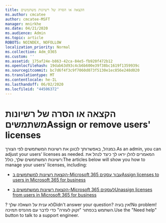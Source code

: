 ```yaml
---
title: הקצאה או הסרה של רשיונות משתמשים
ms.author: cmcatee
author: cmcatee-MSFT
manager: mnirkhe
ms.date: 04/21/2020
ms.audience: Admin
ms.topic: article
ROBOTS: NOINDEX, NOFOLLOW
localization_priority: Normal
ms.collection: Adm_O365
ms.custom: ''
ms.assetid: 175af24e-b863-42ca-84e5-fb920f472b12
ms.openlocfilehash: 19dab63d93c4cb6b600e39f38bc1619f1359939c
ms.sourcegitcommit: bc7d6f4f3c9f7060d073f5130e1ec856e248d020
ms.translationtype: MT
ms.contentlocale: he-IL
ms.lasthandoff: 06/02/2020
ms.locfileid: "44506372"
---
```

# <a name="assign-or-remove-users-licenses"></a><span data-ttu-id="5ae7b-102">הקצאה או הסרה של רשיונות משתמשים</span><span class="sxs-lookup"><span data-stu-id="5ae7b-102">Assign or remove users' licenses</span></span>

<span data-ttu-id="5ae7b-103">כמנהל, באפשרותך לכוונן את רשיונות המשתמשים לפי הצורך.</span><span class="sxs-lookup"><span data-stu-id="5ae7b-103">As an admin, you can adjust your users' licenses as needed.</span></span> <span data-ttu-id="5ae7b-104">המאמרים להלן יראו לך כיצד לנהל את רשיונות המשתמשים שלך, כולל:</span><span class="sxs-lookup"><span data-stu-id="5ae7b-104">The articles below will show you how to manage your users' licenses, including:</span></span>
  
- [<span data-ttu-id="5ae7b-105">הקצאת רשיונות למשתמשים ב-Microsoft 365 עבור עסקים</span><span class="sxs-lookup"><span data-stu-id="5ae7b-105">Assign licenses to users in Microsoft 365 for business</span></span>](https://docs.microsoft.com/microsoft-365/admin/subscriptions-and-billing/assign-licenses-to-users)

- [<span data-ttu-id="5ae7b-106">הקצאת רשיונות ממשתמשים ב-Microsoft 365 לעסקים</span><span class="sxs-lookup"><span data-stu-id="5ae7b-106">Unassign licenses from users in Microsoft 365 for business</span></span>](https://docs.microsoft.com/microsoft-365/admin/subscriptions-and-billing/remove-licenses-from-users)

<span data-ttu-id="5ae7b-107">? לא ענית על השאלה שלך</span><span class="sxs-lookup"><span data-stu-id="5ae7b-107">Didn't answer your question?</span></span> <span data-ttu-id="5ae7b-108">אין בעיה!</span><span class="sxs-lookup"><span data-stu-id="5ae7b-108">No problem!</span></span> <span data-ttu-id="5ae7b-109">השתמש בכפתור "זקוק לעזרה" כדי לדבר עם מהנדס תמיכה.</span><span class="sxs-lookup"><span data-stu-id="5ae7b-109">Use the "Need help" button to talk to a support engineer.</span></span>